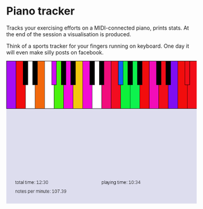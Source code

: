 # Piano tracker

Tracks your exercising efforts on a MIDI-connected piano,
prints stats. At the end of the session a visualisation is produced.

Think of a sports tracker for your fingers running on keyboard.
One day it will even make silly posts on facebook.

![Graphic produced by piano_session](/doc/sample_graphic.png)
